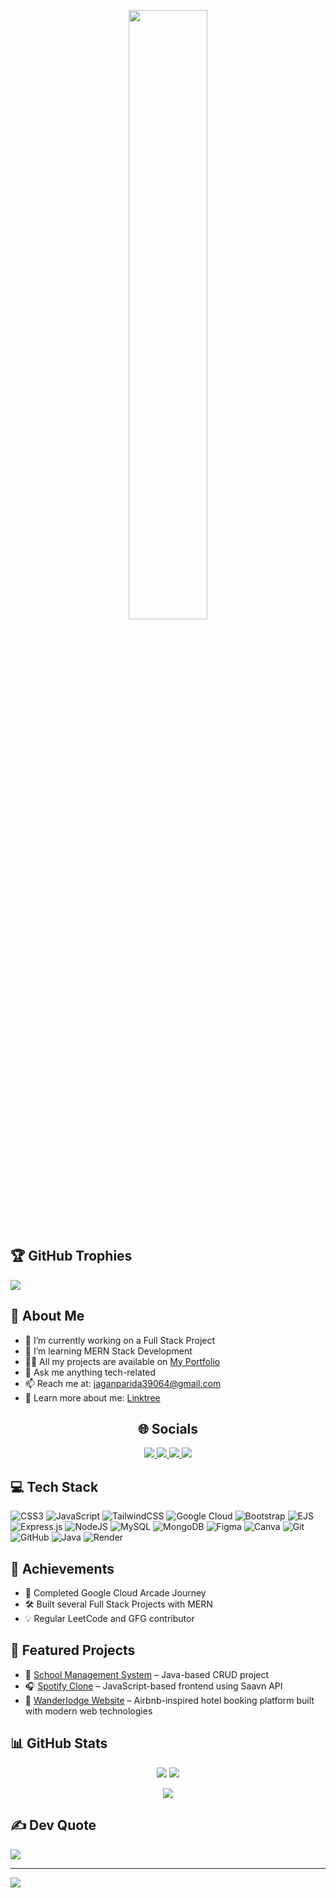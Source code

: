 <p align="center">
  <img src="https://media2.giphy.com/media/v1.Y2lkPTc5MGI3NjExYTFnM25ycnMwNXR1Y3hxam43anZka3FjZTl4bm5kajk4ZGoyMW5xeiZlcD12MV9pbnRlcm5hbF9naWZfYnlfaWQmY3Q9Zw/f3iwJFOVOwuy7K6FFw/giphy.gif" width="50%" />
</p>

## 🏆 GitHub Trophies
![](https://github-profile-trophy.vercel.app/?username=jaganparida&theme=radical&no-frame=false&no-bg=false&margin-w=4)

## 💫 About Me
- 🔭 I’m currently working on a Full Stack Project  
- 🌱 I’m learning MERN Stack Development  
- 👨‍💻 All my projects are available on [My Portfolio](https://jaganparida.github.io/Portfolio/)  
- 💬 Ask me anything tech-related  
- 📫 Reach me at: jaganparida39064@gmail.com  
- 📄 Learn more about me: [Linktree](https://linktr.ee/JaganParida?utm_source=linktree_admin_share)

<h2 align="center">🌐 Socials</h2>

<p align="center">
  <a href="https://instagram.com/imurjagan" target="_blank">
    <img src="https://img.shields.io/badge/Instagram-%23E4405F.svg?style=for-the-badge&logo=Instagram&logoColor=white" />
  </a>
  <a href="https://www.linkedin.com/in/jagan-parida-7439002a0" target="_blank">
    <img src="https://img.shields.io/badge/LinkedIn-%230077B5.svg?style=for-the-badge&logo=linkedin&logoColor=white" />
  </a>
  <a href="https://x.com/jaganparida0504" target="_blank">
    <img src="https://img.shields.io/badge/X-black.svg?style=for-the-badge&logo=X&logoColor=white" />
  </a>
  <a href="mailto:jaganparida39064@gmail.com" target="_blank">
    <img src="https://img.shields.io/badge/Email-D14836?style=for-the-badge&logo=gmail&logoColor=white" />
  </a>
</p>

## 💻 Tech Stack
![CSS3](https://img.shields.io/badge/css3-%231572B6.svg?style=for-the-badge&logo=css3&logoColor=white)
![JavaScript](https://img.shields.io/badge/javascript-%23323330.svg?style=for-the-badge&logo=javascript&logoColor=%23F7DF1E)
![TailwindCSS](https://img.shields.io/badge/tailwindcss-%2338B2AC.svg?style=for-the-badge&logo=tailwind-css&logoColor=white)
![Google Cloud](https://img.shields.io/badge/GoogleCloud-%234285F4.svg?style=for-the-badge&logo=google-cloud&logoColor=white)
![Bootstrap](https://img.shields.io/badge/bootstrap-%238511FA.svg?style=for-the-badge&logo=bootstrap&logoColor=white)
![EJS](https://img.shields.io/badge/ejs-%23B4CA65.svg?style=for-the-badge&logo=ejs&logoColor=black)
![Express.js](https://img.shields.io/badge/express.js-%23404d59.svg?style=for-the-badge&logo=express&logoColor=%2361DAFB)
![NodeJS](https://img.shields.io/badge/node.js-6DA55F?style=for-the-badge&logo=node.js&logoColor=white)
![MySQL](https://img.shields.io/badge/mysql-4479A1.svg?style=for-the-badge&logo=mysql&logoColor=white)
![MongoDB](https://img.shields.io/badge/MongoDB-%234ea94b.svg?style=for-the-badge&logo=mongodb&logoColor=white)
![Figma](https://img.shields.io/badge/figma-%23F24E1E.svg?style=for-the-badge&logo=figma&logoColor=white)
![Canva](https://img.shields.io/badge/Canva-%2300C4CC.svg?style=for-the-badge&logo=Canva&logoColor=white)
![Git](https://img.shields.io/badge/git-%23F05033.svg?style=for-the-badge&logo=git&logoColor=white)
![GitHub](https://img.shields.io/badge/github-%23121011.svg?style=for-the-badge&logo=github&logoColor=white)
![Java](https://img.shields.io/badge/java-%23ED8B00.svg?style=for-the-badge&logo=openjdk&logoColor=white)
![Render](https://img.shields.io/badge/Render-%46E3B7.svg?style=for-the-badge&logo=render&logoColor=white)

## 🏅 Achievements
- 🥇 Completed Google Cloud Arcade Journey  
- 🛠️ Built several Full Stack Projects with MERN  
- 💡 Regular LeetCode and GFG contributor  

## 🚀 Featured Projects
- 📘 [School Management System](https://github.com/jaganparida/School-Management-System) – Java-based CRUD project  
- 🎧 [Spotify Clone](https://github.com/jaganparida/music-player) – JavaScript-based frontend using Saavn API  
- 🏨 [Wanderlodge Website](https://github.com/jaganparida/wanderlodge) – Airbnb-inspired hotel booking platform built with modern web technologies  

## 📊 GitHub Stats

<p align="center">
  <img src="https://github-readme-stats.vercel.app/api?username=jaganparida&theme=tokyonight&hide_border=true&include_all_commits=false&count_private=false" />
  <img src="https://streak-stats.demolab.com?user=jaganparida&theme=tokyonight&hide_border=true" />
</p>

<p align="center">
  <img src="https://github-readme-stats.vercel.app/api/top-langs/?username=jaganparida&theme=tokyonight&hide_border=false&layout=compact" />
</p>

## ✍️ Dev Quote
![](https://quotes-github-readme.vercel.app/api?type=horizontal&theme=radical)

---

[![](https://visitcount.itsvg.in/api?id=jaganparida&icon=0&color=0)](https://visitcount.itsvg.in)

<!-- Proudly created with GPRM ( https://gprm.itsvg.in ) -->
